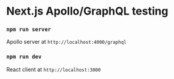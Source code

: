 # Next.js Apollo/GraphQL testing

### `npm run server`
Apollo server at `http://localhost:4000/graphql`

### `npm run dev`
React client at `http://localhost:3000`